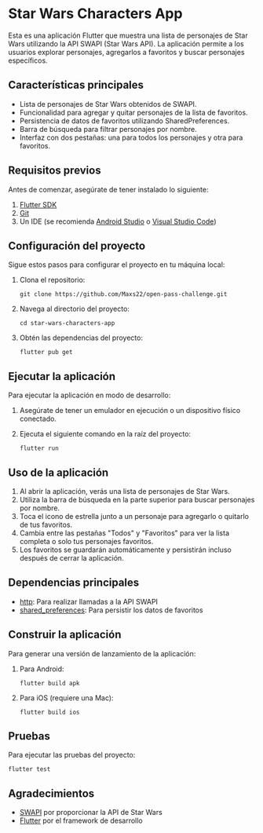 # Star Wars Characters App

Esta es una aplicación Flutter que muestra una lista de personajes de Star Wars utilizando la API SWAPI (Star Wars API). La aplicación permite a los usuarios explorar personajes, agregarlos a favoritos y buscar personajes específicos.

## Características principales

- Lista de personajes de Star Wars obtenidos de SWAPI.
- Funcionalidad para agregar y quitar personajes de la lista de favoritos.
- Persistencia de datos de favoritos utilizando SharedPreferences.
- Barra de búsqueda para filtrar personajes por nombre.
- Interfaz con dos pestañas: una para todos los personajes y otra para favoritos.

## Requisitos previos

Antes de comenzar, asegúrate de tener instalado lo siguiente:

1. [Flutter SDK](https://flutter.dev/docs/get-started/install)
2. [Git](https://git-scm.com/downloads)
3. Un IDE (se recomienda [Android Studio](https://developer.android.com/studio) o [Visual Studio Code](https://code.visualstudio.com/))

## Configuración del proyecto

Sigue estos pasos para configurar el proyecto en tu máquina local:

1. Clona el repositorio:
   ```
   git clone https://github.com/Maxs22/open-pass-challenge.git
   ```

2. Navega al directorio del proyecto:
   ```
   cd star-wars-characters-app
   ```

3. Obtén las dependencias del proyecto:
   ```
   flutter pub get
   ```

## Ejecutar la aplicación

Para ejecutar la aplicación en modo de desarrollo:

1. Asegúrate de tener un emulador en ejecución o un dispositivo físico conectado.

2. Ejecuta el siguiente comando en la raíz del proyecto:
   ```
   flutter run
   ```

## Uso de la aplicación

1. Al abrir la aplicación, verás una lista de personajes de Star Wars.
2. Utiliza la barra de búsqueda en la parte superior para buscar personajes por nombre.
3. Toca el icono de estrella junto a un personaje para agregarlo o quitarlo de tus favoritos.
4. Cambia entre las pestañas "Todos" y "Favoritos" para ver la lista completa o solo tus personajes favoritos.
5. Los favoritos se guardarán automáticamente y persistirán incluso después de cerrar la aplicación.


## Dependencias principales

- [http](https://pub.dev/packages/http): Para realizar llamadas a la API SWAPI
- [shared_preferences](https://pub.dev/packages/shared_preferences): Para persistir los datos de favoritos

## Construir la aplicación

Para generar una versión de lanzamiento de la aplicación:

1. Para Android:
   ```
   flutter build apk
   ```

2. Para iOS (requiere una Mac):
   ```
   flutter build ios
   ```

## Pruebas

Para ejecutar las pruebas del proyecto:

```
flutter test
```

## Agradecimientos

- [SWAPI](https://swapi.dev/) por proporcionar la API de Star Wars
- [Flutter](https://flutter.dev/) por el framework de desarrollo